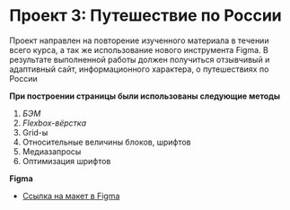 # Проект 3: Путешествие по России

Проект направлен на повторение изученного материала в течении всего курса, а так же использование нового инструмента Figma. В результате выполненной работы должен получиться отзывчивый и адаптивный сайт, информационного характера, о путешествиях по России

**При построении страницы были использованы следующие методы**
1.	_БЭМ_ 
2.	_Flexbox-вёрстка_ 
3. Grid-ы
4. Относительные величины блоков, шрифтов
5. Медиазапросы
6. Оптимизация шрифтов

**Figma**

* [Ссылка на макет в Figma](https://www.figma.com/file/OyRWEjU6wBwRe1hapzQoLx/Sprint-3%3A-Russia-%2F-desktop-%2B-mobile?node-id=28503%3A0)
